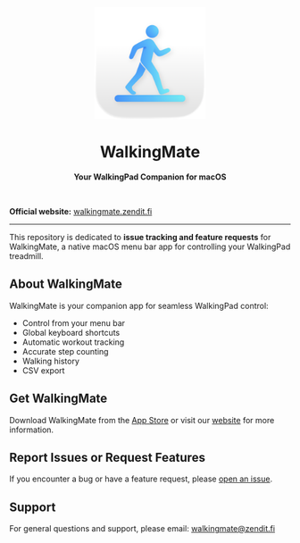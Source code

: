 <div align="center">
	<img src="Meta/AppIcon_readme.png" width="200" height="200">
	<h1>WalkingMate</h1>
	<p>
		<b>Your WalkingPad Companion for macOS</b>
	</p>
	<br>
</div>

**Official website:** [walkingmate.zendit.fi](https://walkingmate.zendit.fi)

---

This repository is dedicated to **issue tracking and feature requests** for
WalkingMate, a native macOS menu bar app for controlling your WalkingPad
treadmill.

## About WalkingMate

WalkingMate is your companion app for seamless WalkingPad control:

- Control from your menu bar
- Global keyboard shortcuts
- Automatic workout tracking
- Accurate step counting
- Walking history
- CSV export

## Get WalkingMate

Download WalkingMate from the [App Store](#) or visit our
[website](https://walkingmate.zendit.fi) for more information.

## Report Issues or Request Features

If you encounter a bug or have a feature request, please
[open an issue](../../issues/new).

## Support

For general questions and support, please email: walkingmate@zendit.fi
